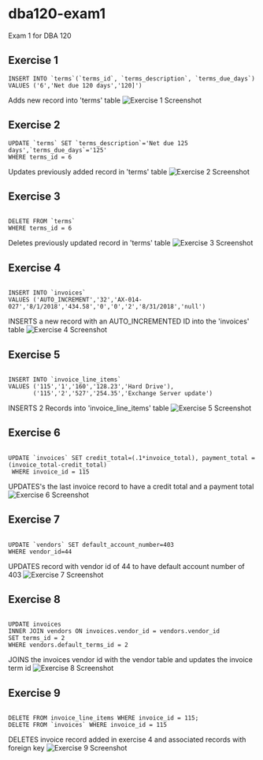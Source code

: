 # dba120-exam1
 Exam 1 for DBA 120

## Exercise 1

 ```
 INSERT INTO `terms`(`terms_id`, `terms_description`, `terms_due_days`) 
 VALUES ('6','Net due 120 days','120]')

 ```
 Adds new record into 'terms' table
![Exercise 1 Screenshot](/assets/ch5-ex1.jpg)


## Exercise 2

```
UPDATE `terms` SET `terms_description`='Net due 125 days',`terms_due_days`='125' 
WHERE terms_id = 6

```

Updates previously added record in 'terms' table
![Exercise 2 Screenshot](/assets/ch5-ex2.jpg)


## Exercise 3

```

DELETE FROM `terms`
WHERE terms_id = 6

```

Deletes previously updated record in 'terms' table
![Exercise 3 Screenshot](/assets/ch5-ex3.jpg)

## Exercise 4

```

INSERT INTO `invoices`
VALUES ('AUTO_INCREMENT','32','AX-014-027','8/1/2018','434.58','0','0','2','8/31/2018','null')

```
INSERTS a new record with an AUTO_INCREMENTED ID into the 'invoices' table
![Exercise 4 Screenshot](/assets/ch5-ex4.jpg)

## Exercise 5

```

INSERT INTO `invoice_line_items` 
VALUES ('115','1','160','128.23','Hard Drive'),
	   ('115','2','527','254.35','Exchange Server update')

```
INSERTS 2 Records into 'invoice_line_items' table
![Exercise 5 Screenshot](/assets/ch5-ex5.jpg)

## Exercise 6

```

UPDATE `invoices` SET credit_total=(.1*invoice_total), payment_total = (invoice_total-credit_total)
 WHERE invoice_id = 115

```
UPDATES's the last invoice record to have a credit total and a payment total
![Exercise 6 Screenshot](/assets/ch5-ex6.jpg)

## Exercise 7

```

UPDATE `vendors` SET default_account_number=403
WHERE vendor_id=44

```
UPDATES record with vendor id of 44 to have default account number of 403
![Exercise 7 Screenshot](/assets/ch5-ex7.jpg)

## Exercise 8

```

UPDATE invoices
INNER JOIN vendors ON invoices.vendor_id = vendors.vendor_id
SET terms_id = 2
WHERE vendors.default_terms_id = 2

```
JOINS the invoices vendor id with the vendor table and updates the invoice term id
![Exercise 8 Screenshot](/assets/ch5-ex8.jpg)

## Exercise 9

```

DELETE FROM invoice_line_items WHERE invoice_id = 115;
DELETE FROM `invoices` WHERE invoice_id = 115

```
DELETES invoice record added in exercise 4 and associated records with foreign key
![Exercise 9 Screenshot](/assets/ch5-ex9.jpg)
